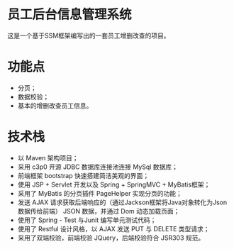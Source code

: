 # 员工后台信息管理系统
这是一个基于SSM框架编写出的一套员工增删改查的项目。

# 功能点
* 分页；  
* 数据校验；  
* 基本的增删改查员工信息。

# 技术栈
* 以 Maven 架构项目；
* 采用 c3p0 开源 JDBC 数据库连接池连接 MySql 数据库；  
* 前端框架 bootstrap 快速搭建简洁美观的界面；  
* 使用 JSP + Servlet 开发以及 Spring + SpringMVC + MyBatis框架；  
* 采用了 MyBatis 的分页插件 PageHelper 实现分页的功能；  
* 发送 AJAX 请求获取后端响应的（通过Jackson框架将Java对象转化为Json数据传给前端） JSON 数据，并通过 Dom 动态加载页面；  
* 使用了 Spring - Test 与Junit 编写单元测试代码；  
* 使用了 Restful 设计风格，以 AJAX 发送 PUT 与 DELETE 类型请求；  
* 采用了双端校验，前端校验 JQuery，后端校验符合 JSR303 规范。
